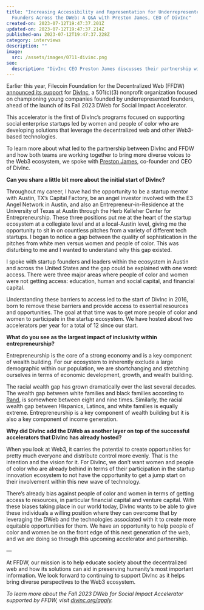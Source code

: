 ```yaml
---
title: "Increasing Accessibility and Representation for Underrepresented
  Founders Across the DWeb: A Q&A with Preston James, CEO of DivInc"
created-on: 2023-07-12T19:47:37.201Z
updated-on: 2023-07-12T19:47:37.214Z
published-on: 2023-07-12T19:47:37.228Z
category: interviews
description: ""
image:
  src: /assets/images/0711-divinc.png
seo:
  description: "DivInc CEO Preston James discusses their partnership with FFDW to support underrepresented founders in Web3, focusing on accessibility and diversity in tech."
---
```


Earlier this year, Filecoin Foundation for the Decentralized Web (FFDW) [announced its support](https://www.divinc.org/blog/divinc-launches-dweb-for-social-impact-tech-accelerator) for [DivInc](https://www.divinc.org/), a 501(c)(3) nonprofit organization focused on championing young companies founded by underrepresented founders, ahead of the launch of its Fall 2023 DWeb for Social Impact Accelerator. 

This accelerator is the first of DivInc’s programs focused on supporting social enterprise startups led by women and people of color who are developing solutions that leverage the decentralized web and other Web3-based technologies. 

To learn more about what led to the partnership between DivInc and FFDW and how both teams are working together to bring more diverse voices to the Web3 ecosystem, we spoke with [Preston James](https://www.linkedin.com/in/preston-l-james-ii-9438721b/), co-founder and CEO of DivInc.

**Can you share a little bit more about the initial start of DivInc?**

Throughout my career, I have had the opportunity to be a startup mentor with Austin, TX’s Capital Factory, be an angel investor involved with the E3 Angel Network in Austin, and also an Entrepreneur-in-Residence at the University of Texas at Austin through the Herb Kelleher Center for Entrepreneurship. These three positions put me at the heart of the startup ecosystem at a collegiate level and at a local-Austin level, giving me the opportunity to sit in on countless pitches from a variety of different tech startups. I began to notice a gap between the quality of sophistication in the pitches from white men versus women and people of color. This was disturbing to me and I wanted to understand why this gap existed.

I spoke with startup founders and leaders within the ecosystem in Austin and across the United States and the gap could be explained with one word: access. There were three major areas where people of color and women were not getting access: education, human and social capital, and financial capital.

Understanding these barriers to access led to the start of DivInc in 2016, born to remove these barriers and provide access to essential resources and opportunities. The goal at that time was to get more people of color and women to participate in the startup ecosystem. We have hosted about two accelerators per year for a total of 12 since our start.

**What do you see as the largest impact of inclusivity within entrepreneurship?**

Entrepreneurship is the core of a strong economy and is a key component of wealth building. For our ecosystem to inherently exclude a large demographic within our population, we are shortchanging and stretching ourselves in terms of economic development, growth, and wealth building. 

The racial wealth gap has grown dramatically over the last several decades. The wealth gap between white families and black families according to [Rand](https://www.rand.org/blog/rand-review/2023/05/what-would-it-take-to-close-americas-black-white-wealth-gap.html), is somewhere between eight and nine times. Similarly, the racial wealth gap between Hispanics, Latinos, and white families is equally extreme. Entrepreneurship is a key component of wealth building but it is also a key component of income generation. 

**Why did DivInc add the DWeb as another layer on top of the successful accelerators that DivInc has already hosted?**

When you look at Web3, it carries the potential to create opportunities for pretty much everyone and distribute control more evenly. That is the intention and the vision for it. For DivInc, we don’t want women and people of color who are already behind in terms of their participation in the startup innovation ecosystem to not have the opportunity to get a jump start on their involvement within this new wave of technology. 

There’s already bias against people of color and women in terms of getting access to resources, in particular financial capital and venture capital. With these biases taking place in our world today, DivInc wants to be able to give these individuals a willing position where they can overcome that by leveraging the DWeb and the technologies associated with it to create more equitable opportunities for them. We have an opportunity to help people of color and women be on the front edge of this next generation of the web, and we are doing so through this upcoming accelerator and partnership. 

—

At FFDW, our mission is to help educate society about the decentralized web and how its solutions can aid in preserving humanity’s most important information. We look forward to continuing to support DivInc as it helps bring diverse perspectives to the Web3 ecosystem. 

_To learn more about the Fall 2023 DWeb for Social Impact Accelerator supported by FFDW, visit [divinc.org/apply](http://www.divinc.org/apply)._
